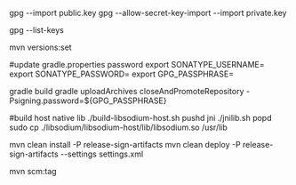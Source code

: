gpg --import public.key
gpg --allow-secret-key-import --import private.key 

gpg --list-keys

mvn versions:set

#update gradle.properties password
export SONATYPE_USERNAME=
export SONATYPE_PASSWORD=
export GPG_PASSPHRASE=

gradle build
gradle uploadArchives closeAndPromoteRepository -Psigning.password=${GPG_PASSPHRASE}

#build host native lib
./build-libsodium-host.sh
pushd jni
./jnilib.sh
popd
sudo cp ./libsodium/libsodium-host/lib/libsodium.so /usr/lib

mvn clean install -P release-sign-artifacts
mvn clean deploy  -P release-sign-artifacts --settings settings.xml

mvn scm:tag
